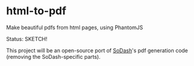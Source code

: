 # html-to-pdf
Make beautiful pdfs from html pages, using PhantomJS

Status: SKETCH!

This project will be an open-source port of [SoDash](http://sodash.com)'s pdf generation code (removing the SoDash-specific parts). 
